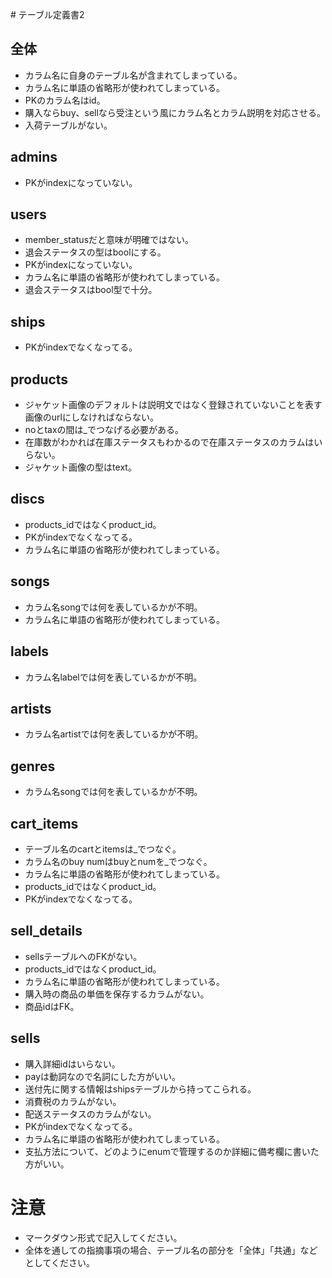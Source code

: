 ﻿﻿﻿﻿﻿﻿﻿# テーブル定義書2## 全体- カラム名に自身のテーブル名が含まれてしまっている。- カラム名に単語の省略形が使われてしまっている。- PKのカラム名はid。- 購入ならbuy、sellなら受注という風にカラム名とカラム説明を対応させる。- 入荷テーブルがない。## admins- PKがindexになっていない。## users- member_statusだと意味が明確ではない。- 退会ステータスの型はboolにする。- PKがindexになっていない。- カラム名に単語の省略形が使われてしまっている。- 退会ステータスはbool型で十分。## ships- PKがindexでなくなってる。## products- ジャケット画像のデフォルトは説明文ではなく登録されていないことを表す画像のurlにしなければならない。- noとtaxの間は_でつなげる必要がある。- 在庫数がわかれば在庫ステータスもわかるので在庫ステータスのカラムはいらない。- ジャケット画像の型はtext。## discs- products_idではなくproduct_id。- PKがindexでなくなってる。- カラム名に単語の省略形が使われてしまっている。## songs- カラム名songでは何を表しているかが不明。- カラム名に単語の省略形が使われてしまっている。## labels- カラム名labelでは何を表しているかが不明。## artists- カラム名artistでは何を表しているかが不明。## genres- カラム名songでは何を表しているかが不明。## cart_items- テーブル名のcartとitemsは_でつなぐ。- カラム名のbuy numはbuyとnumを_でつなぐ。- カラム名に単語の省略形が使われてしまっている。- products_idではなくproduct_id。- PKがindexでなくなってる。## sell_details- sellsテーブルへのFKがない。- products_idではなくproduct_id。- カラム名に単語の省略形が使われてしまっている。- 購入時の商品の単価を保存するカラムがない。- 商品idはFK。## sells- 購入詳細idはいらない。- payは動詞なので名詞にした方がいい。- 送付先に関する情報はshipsテーブルから持ってこられる。- 消費税のカラムがない。- 配送ステータスのカラムがない。- PKがindexでなくなってる。- カラム名に単語の省略形が使われてしまっている。- 支払方法について、どのようにenumで管理するのか詳細に備考欄に書いた方がいい。# 注意* マークダウン形式で記入してください。* 全体を通しての指摘事項の場合、テーブル名の部分を「全体」「共通」などとしてください。